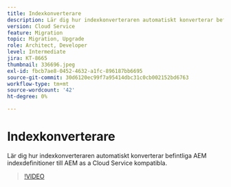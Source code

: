 ```yaml
---
title: Indexkonverterare
description: Lär dig hur indexkonverteraren automatiskt konverterar befintliga AEM indexdefinitioner till AEM as a Cloud Service kompatibla.
version: Cloud Service
feature: Migration
topic: Migration, Upgrade
role: Architect, Developer
level: Intermediate
jira: KT-8665
thumbnail: 336696.jpeg
exl-id: fbcb7ae8-0452-4632-a1fc-896187bb6695
source-git-commit: 30d6120ec99f7a95414dbc31c0cb002152bd6763
workflow-type: tm+mt
source-wordcount: '42'
ht-degree: 0%

---
```


# Indexkonverterare

Lär dig hur indexkonverteraren automatiskt konverterar befintliga AEM indexdefinitioner till AEM as a Cloud Service kompatibla.

>[!VIDEO](https://video.tv.adobe.com/v/336696?quality=12&learn=on)
